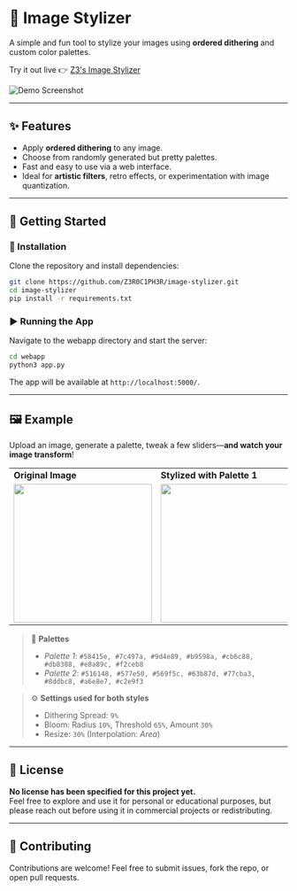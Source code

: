 # 🎨 Image Stylizer

A simple and fun tool to stylize your images using **ordered dithering** and custom color palettes.

Try it out live 👉 [Z3's Image Stylizer](https://z3.pythonanywhere.com/)

![Demo Screenshot](https://github.com/user-attachments/assets/6de6f14a-5d66-472b-b6b0-d0e30d10acb1)

---

## ✨ Features

- Apply **ordered dithering** to any image.
- Choose from randomly generated but pretty palettes.
- Fast and easy to use via a web interface.
- Ideal for **artistic filters**, retro effects, or experimentation with image quantization.

---

## 🚀 Getting Started

### 🔧 Installation

Clone the repository and install dependencies:

```bash
git clone https://github.com/Z3R0C1PH3R/image-stylizer.git
cd image-stylizer
pip install -r requirements.txt
```

### ▶️ Running the App

Navigate to the webapp directory and start the server:

```bash
cd webapp
python3 app.py
```

The app will be available at `http://localhost:5000/`.

---

## 🖼️ Example

Upload an image, generate a palette, tweak a few sliders—**and watch your image transform**!

<table>
  <tr>
    <td><strong>Original Image</strong></td>
    <td><strong>Stylized with Palette 1</strong></td>
    <td><strong>Stylized with Palette 2</strong></td>
  </tr>
  <tr>
    <td><img src="https://github.com/user-attachments/assets/6687f0ee-30c6-4cf2-9c42-012fc2f85f99" width="250"/></td>
    <td><img src="https://github.com/user-attachments/assets/cfdabda9-c130-4944-aac7-9510f32b96ae" width="250"/></td>
    <td><img src="https://github.com/user-attachments/assets/37e33230-7bad-42cb-87da-4f1c02764e55" width="250"/></td>
  </tr>
</table>

> 🎨 **Palettes**  
> - *Palette 1*: `#58415e, #7c497a, #9d4e89, #b9598a, #cb6c88, #db8388, #e8a89c, #f2ceb8`  
> - *Palette 2*: `#516148, #577e50, #569f5c, #63b87d, #77cba3, #8ddbc8, #a6e8e7, #c2e9f3`

> ⚙️ **Settings used for both styles**  
> - Dithering Spread: `9%`  
> - Bloom: Radius `10%`, Threshold `65%`, Amount `30%`  
> - Resize: `30%` (Interpolation: *Area*)

---

## 📜 License

**No license has been specified for this project yet.**  
Feel free to explore and use it for personal or educational purposes, but please reach out before using it in commercial projects or redistributing.

---

## 🙌 Contributing

Contributions are welcome! Feel free to submit issues, fork the repo, or open pull requests.
